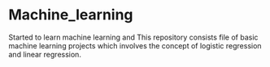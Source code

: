 # Machine_learning
Started to learn machine learning and This repository consists file of basic machine learning projects which involves the concept of logistic regression and linear regression.
